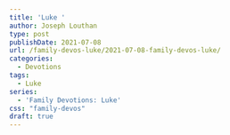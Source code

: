 ```yaml
---
title: 'Luke '
author: Joseph Louthan
type: post
publishDate: 2021-07-08
url: /family-devos-luke/2021-07-08-family-devos-luke/
categories:
  - Devotions
tags:
  - Luke
series:
  - 'Family Devotions: Luke'
css: "family-devos"
draft: true
---
```

